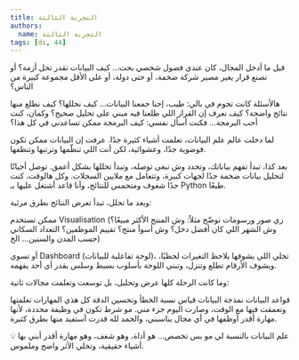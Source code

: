 ```yaml
---
title: التجربة الثالثة
authors:
  name: التجربة الثالثة
tags: [ds, 44]
---
```


قبل ما أدخل المجال، كان عندي فضول شخصي بحت...
كيف البيانات تقدر تحل أزمة؟ أو تصنع قرار يغير مصير شركة ضخمة، أو حتى دولة، أو على الأقل مجموعة كبيرة من الناس؟

هالأسئلة كانت تحوم في بالي:
طيب، إحنا جمعنا البيانات… كيف نحللها؟
كيف نطلع منها نتائج واضحة؟
كيف نعرف إن القرار اللي طلعنا فيه مبني على تحليل صحيح؟
وكمان، كنت أحب البرمجة… فكنت أسأل نفسي: كيف البرمجة ممكن تساعدني في كل هذا؟

لما دخلت عالم علم البيانات، تعلمت أشياء كثيرة جدًا.
عرفت إن البيانات ممكن تكون فوضوية جدًا، وعشوائية، لكن أنت اللي تنظّمها وترتبها وتنظفها.

بعد كذا، تبدأ تفهم بياناتك، وتحدد وش تبغى توصله، وتبدأ تحللها بشكل أعمق.
توصل أحيانًا لتحليل بيانات ضخمة جدًا لجهات كبيرة، وتتعامل مع ملايين السجلات.
وكل هالوقت، كنت جدًا شغوف ومتحمس للنتائج، وأنا قاعد أشتغل عليها بـ Python طبعًا.

وبعد ما تحلل، تبدأ تعرض النتائج بطرق مرئية:

ممكن تستخدم Visualisation (زي صور ورسومات توضّح مثلاً: وش المنتج الأكثر مبيعًا؟ وش الشهر اللي كان أفضل دخل؟ وش أسوأ منتج؟ تقييم الموظفين؟ التعداد السكاني حسب المدن والسنين… الخ)

أو تسوي Dashboard (لوحة تفاعلية للبيانات)، تخلي اللي يشوفها يلاحظ التغيرات لحظيًا، ويشوف الأرقام تطلع وتنزل، وتبني اللوحة بأسلوب بسيط وسلس يقدر أي أحد يفهمه.

وما كانت الرحلة كلها عرض وتحليل، بل توسعت وتعلمت مجالات ثانية:

قواعد البيانات
نمذجة البيانات
قياس نسبة الخطأ وتحسين الدقة
كل هذي المهارات تعلمتها وتعمقت فيها مع الوقت، وصارت اليوم جزء مني.
مو شرط تكون في وظيفة محددة، لأنها مهارة أقدر أوظفها في أي مجال يناسبني، والحمد لله قدرت أستفيد منها بطرق كثيرة.

💡 علم البيانات بالنسبة لي مو بس تخصص... هو أداة، وهو شغف، وهو مهارة أقدر أبني بها أشياء حقيقية، وتخلي الأثر واضح وملموس.
